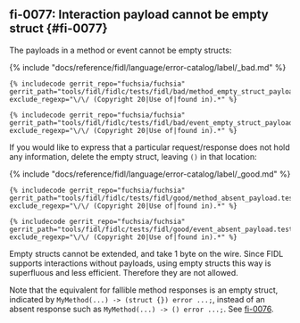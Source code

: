 ## fi-0077: Interaction payload cannot be empty struct {#fi-0077}

The payloads in a method or event cannot be empty structs:

{% include "docs/reference/fidl/language/error-catalog/label/_bad.md" %}

```fidl
{% includecode gerrit_repo="fuchsia/fuchsia" gerrit_path="tools/fidl/fidlc/tests/fidl/bad/method_empty_struct_payload.test.fidl" exclude_regexp="\/\/ (Copyright 20|Use of|found in).*" %}
```

```fidl
{% includecode gerrit_repo="fuchsia/fuchsia" gerrit_path="tools/fidl/fidlc/tests/fidl/bad/event_empty_struct_payload.test.fidl" exclude_regexp="\/\/ (Copyright 20|Use of|found in).*" %}
```

If you would like to express that a particular request/response does not hold
any information, delete the empty struct, leaving `()` in that location:

{% include "docs/reference/fidl/language/error-catalog/label/_good.md" %}

```fidl
{% includecode gerrit_repo="fuchsia/fuchsia" gerrit_path="tools/fidl/fidlc/tests/fidl/good/method_absent_payload.test.fidl" exclude_regexp="\/\/ (Copyright 20|Use of|found in).*" %}
```

```fidl
{% includecode gerrit_repo="fuchsia/fuchsia" gerrit_path="tools/fidl/fidlc/tests/fidl/good/event_absent_payload.test.fidl" exclude_regexp="\/\/ (Copyright 20|Use of|found in).*" %}
```

Empty structs cannot be extended, and take 1 byte on the wire. Since FIDL
supports interactions without payloads, using empty structs this way is
superfluous and less efficient. Therefore they are not allowed.

Note that the equivalent for fallible method responses is an empty struct,
indicated by `MyMethod(...) -> (struct {}) error ...;`, instead of an absent
response such as `MyMethod(...) -> () error ...;`. See [fi-0076](#fi-0076).
